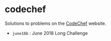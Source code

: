 # codechef

Solutions to problems on the [CodeChef](https://www.codechef.com) website.


* `june18b` : June 2018 Long Challenge
